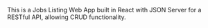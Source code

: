 This is a Jobs Listing Web App built in React with JSON Server for a RESTful API, allowing CRUD functionality.
